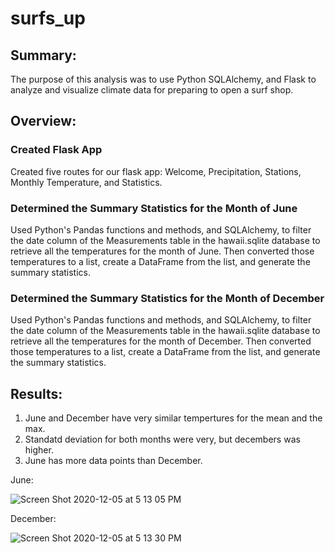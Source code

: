 # surfs_up

## Summary:
The purpose of this analysis was to use Python SQLAlchemy, and Flask to analyze and visualize climate data for preparing to open a surf shop.

## Overview:

### Created Flask App

Created five routes for our flask app: Welcome, Precipitation, Stations, Monthly Temperature, and Statistics.

### Determined the Summary Statistics for the Month of June 

Used Python's Pandas functions and methods, and SQLAlchemy, to filter the date column of the Measurements table in the hawaii.sqlite database to retrieve all the temperatures for the month of June. Then converted those temperatures to a list, create a DataFrame from the list, and generate the summary statistics.

### Determined the Summary Statistics for the Month of December

Used Python's Pandas functions and methods, and SQLAlchemy, to filter the date column of the Measurements table in the hawaii.sqlite database to retrieve all the temperatures for the month of December. Then converted those temperatures to a list, create a DataFrame from the list, and generate the summary statistics.

## Results:

1. June and December have very similar tempertures for the mean and the max. 
2. Standatd deviation for both months were very, but decembers was higher.
3. June has more data points than December.

June:

![Screen Shot 2020-12-05 at 5 13 05 PM](https://user-images.githubusercontent.com/16258584/101269042-bd120f00-372f-11eb-832e-be9a89296941.png)

December:

![Screen Shot 2020-12-05 at 5 13 30 PM](https://user-images.githubusercontent.com/16258584/101269035-9b188c80-372f-11eb-9ff1-cfdc45d3524b.png)

